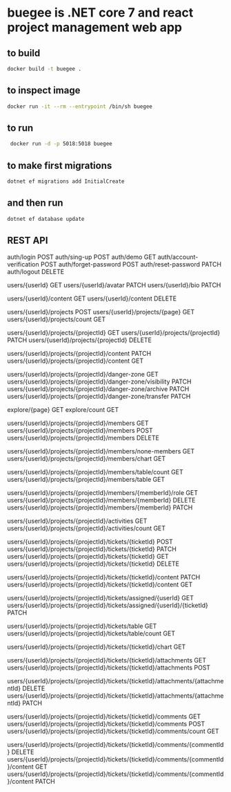 # buegee is .NET core 7 and react project management web app

## to build
```sh
docker build -t buegee .
```

## to inspect image
```sh
docker run -it --rm --entrypoint /bin/sh buegee
```

## to run
```sh
 docker run -d -p 5018:5018 buegee
```


## to make first migrations

```sh
dotnet ef migrations add InitialCreate
```

## and then run
```sh
dotnet ef database update
```


## REST API
auth/login POST
auth/sing-up POST
auth/demo GET
auth/account-verification POST
auth/forget-password POST
auth/reset-password PATCH
auth/logout DELETE

users/{userId} GET
users/{userId}/avatar PATCH
users/{userId}/bio PATCH

users/{userId}/content GET
users/{userId}/content DELETE

users/{userId}/projects POST
users/{userId}/projects/{page} GET
users/{userId}/projects/count GET

users/{userId}/projects/{projectId} GET
users/{userId}/projects/{projectId} PATCH
users/{userId}/projects/{projectId} DELETE

users/{userId}/projects/{projectId}/content PATCH
users/{userId}/projects/{projectId}/content GET

users/{userId}/projects/{projectId}/danger-zone GET
users/{userId}/projects/{projectId}/danger-zone/visibility PATCH
users/{userId}/projects/{projectId}/danger-zone/archive PATCH
users/{userId}/projects/{projectId}/danger-zone/transfer PATCH

explore/{page} GET
explore/count GET

users/{userId}/projects/{projectId}/members GET
users/{userId}/projects/{projectId}/members POST
users/{userId}/projects/{projectId}/members DELETE

users/{userId}/projects/{projectId}/members/none-members GET
users/{userId}/projects/{projectId}/members/chart GET

users/{userId}/projects/{projectId}/members/table/count GET
users/{userId}/projects/{projectId}/members/table GET

users/{userId}/projects/{projectId}/members/{memberId}/role GET
users/{userId}/projects/{projectId}/members/{memberId} DELETE
users/{userId}/projects/{projectId}/members/{memberId} PATCH

users/{userId}/projects/{projectId}/activities GET
users/{userId}/projects/{projectId}/activities/count GET

users/{userId}/projects/{projectId}/tickets/{ticketId} POST
users/{userId}/projects/{projectId}/tickets/{ticketId} PATCH
users/{userId}/projects/{projectId}/tickets/{ticketId} GET
users/{userId}/projects/{projectId}/tickets/{ticketId} DELETE

users/{userId}/projects/{projectId}/tickets/{ticketId}/content PATCH
users/{userId}/projects/{projectId}/tickets/{ticketId}/content GET

users/{userId}/projects/{projectId}/tickets/assigned/{userId} GET
users/{userId}/projects/{projectId}/tickets/assigned/{userId}/{ticketId} PATCH

users/{userId}/projects/{projectId}/tickets/table GET
users/{userId}/projects/{projectId}/tickets/table/count GET

users/{userId}/projects/{projectId}/tickets/{ticketId}/chart GET

users/{userId}/projects/{projectId}/tickets/{ticketId}/attachments GET
users/{userId}/projects/{projectId}/tickets/{ticketId}/attachments POST

users/{userId}/projects/{projectId}/tickets/{ticketId}/attachments/{attachmentId} DELETE
users/{userId}/projects/{projectId}/tickets/{ticketId}/attachments/{attachmentId} PATCH

users/{userId}/projects/{projectId}/tickets/{ticketId}/comments GET
users/{userId}/projects/{projectId}/tickets/{ticketId}/comments POST
users/{userId}/projects/{projectId}/tickets/{ticketId}/comments/count GET

users/{userId}/projects/{projectId}/tickets/{ticketId}/comments/{commentId} DELETE
users/{userId}/projects/{projectId}/tickets/{ticketId}/comments/{commentId}/content GET
users/{userId}/projects/{projectId}/tickets/{ticketId}/comments/{commentId}/content PATCH
